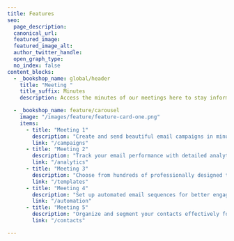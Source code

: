 ```yaml
---
title: Features
seo:
  page_description:
  canonical_url:
  featured_image:
  featured_image_alt:
  author_twitter_handle:
  open_graph_type:
  no_index: false
content_blocks:
  - _bookshop_name: global/header
    title: "Meeting "
    title_suffix: Minutes
    description: Access the minutes of our meetings here to stay informed about our discussions and decisions.

  - _bookshop_name: feature/carousel
    image: "/images/feature/feature-card-one.png"
    items:
      - title: "Meeting 1"
        description: "Create and send beautiful email campaigns in minutes with our intuitive drag-and-drop editor."
        link: "/campaigns"
      - title: "Meeting 2"
        description: "Track your email performance with detailed analytics and insights to optimize your campaigns."
        link: "/analytics"
      - title: "Meeting 3"
        description: "Choose from hundreds of professionally designed templates that convert."
        link: "/templates"
      - title: "Meeting 4"
        description: "Set up automated email sequences for better engagement and higher conversions."
        link: "/automation"
      - title: "Meeting 5"
        description: "Organize and segment your contacts effectively for targeted campaigns."
        link: "/contacts"

---
```

